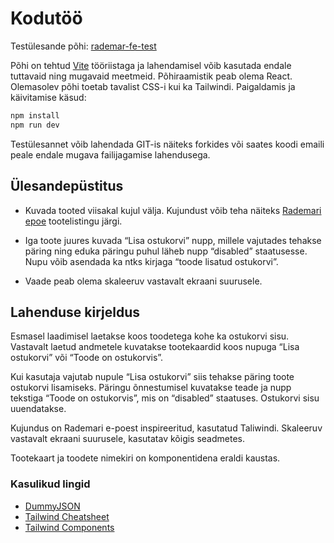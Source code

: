 # Kodutöö

Testülesande põhi: [rademar-fe-test](https://github.com/rademar-dev/rademar-fe-test)

Põhi on tehtud [Vite]( https://vitejs.dev/) tööriistaga ja lahendamisel võib kasutada endale tuttavaid ning mugavaid meetmeid. Põhiraamistik peab olema React. Olemasolev põhi toetab tavalist CSS-i kui ka Tailwindi. Paigaldamis ja käivitamise käsud:

```bash
npm install
npm run dev
```

Testülesannet võib lahendada GIT-is näiteks forkides või saates koodi emaili peale endale mugava failijagamise lahendusega.

## Ülesandepüstitus

- Kuvada tooted viisakal kujul välja. Kujundust võib teha näiteks [Rademari epoe](https://www.rademar.ee/tooted/naised) tootelistingu järgi.

- Iga toote juures kuvada “Lisa ostukorvi” nupp, millele vajutades tehakse päring ning eduka päringu puhul läheb nupp “disabled” staatusesse. Nupu võib asendada ka ntks kirjaga “toode lisatud ostukorvi”.

- Vaade peab olema skaleeruv vastavalt ekraani suurusele.

## Lahenduse kirjeldus

Esmasel laadimisel laetakse koos toodetega kohe ka ostukorvi sisu. Vastavalt laetud andmetele kuvatakse tootekaardid koos nupuga “Lisa ostukorvi” või “Toode on ostukorvis”.

Kui kasutaja vajutab nupule “Lisa ostukorvi” siis tehakse päring toote ostukorvi lisamiseks. Päringu õnnestumisel kuvatakse teade ja nupp tekstiga “Toode on ostukorvis”, mis on “disabled” staatuses. Ostukorvi sisu uuendatakse.

Kujundus on Rademari e-poest inspireeritud, kasutatud Taliwindi. Skaleeruv vastavalt ekraani suurusele, kasutatav kõigis seadmetes.

Tootekaart ja toodete nimekiri on komponentidena eraldi kaustas.

### Kasulikud lingid

- [DummyJSON]( https://dummyjson.com/)
- [Tailwind Cheatsheet]( https://tailwindcomponents.com/cheatsheet/)
- [Tailwind Components]( https://tailblocks.cc/)
